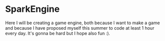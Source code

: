 # SparkEngine
Here I will be creating a game engine, both because I want to make a game and because I have proposed myself this summer to code at least 1 hour every day. It's gonna be hard but I hope also fun :).